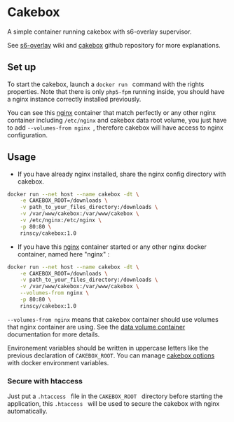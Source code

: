 # Cakebox

A simple container running cakebox with s6-overlay supervisor.

See [s6-overlay] wiki and [cakebox] github repository for more explanations.


## Set up

To start the cakebox, launch a ```docker run ```  command with the rights properties.
Note that there is only ```php5-fpm``` running inside, you should have a nginx instance
correctly installed previously.

You can see this [nginx] container that match perfectly or any other nginx container including
```/etc/nginx``` and cakebox data root volume, you just have to add ```--volumes-from nginx ```,
therefore cakebox will have access to nginx configuration.


## Usage


- If you have already nginx installed, share the nginx config directory with cakebox.

```sh
docker run --net host --name cakebox -dt \
    -e CAKEBOX_ROOT=/downloads \
    -v path_to_your_files_directory:/downloads \
    -v /var/www/cakebox:/var/www/cakebox \
    -v /etc/nginx:/etc/nginx \
    -p 80:80 \
    rinscy/cakebox:1.0
```


- If you have this [nginx] container started or any other nginx docker container, named here "nginx" :

```sh
docker run --net host --name cakebox -dt \
    -e CAKEBOX_ROOT=/downloads \
    -v path_to_your_files_directory:/downloads \
    -v /var/www/cakebox:/var/www/cakebox \
    --volumes-from nginx \
    -p 80:80 \
    rinscy/cakebox:1.0
```
``` --volumes-from nginx ``` means that cakebox container should use volumes that nginx container
are using.
See the [data volume container] documentation for more details.

Environement variables should be written in uppercase letters like the previous declaration
of ``` CAKEBOX_ROOT ```.
You can manage [cakebox options] with docker environment variables.


### Secure with htaccess
Just put a  ```.htaccess ``` file in the ```CAKEBOX_ROOT ``` directory before starting the application, this  ```.htaccess ``` will be used to secure the cakebox with nginx automatically.

[s6-overlay]: <https://github.com/just-containers/s6-overlay/wiki>
[cakebox]: <https://github.com/cakebox/cakebox>
[nginx]: <https://github.com/rinscy/nginx>
[data volume container]: <https://docs.docker.com/engine/userguide/containers/dockervolumes/#creating-and-mounting-a-data-volume-container>
[cakebox options]: <https://github.com/Cakebox/cakebox/blob/master/config/default.php.dist>